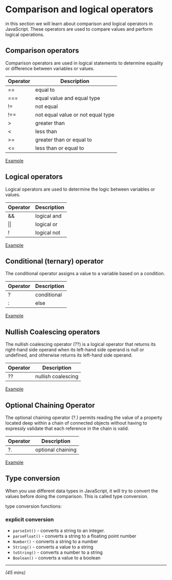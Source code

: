 # Comparison and logical operators
in this section we will learn about comparison and logical operators in JavaScript. These operators are used to compare values and perform logical operations.

## Comparison operators
Comparison operators are used in logical statements to determine equality or difference between variables or values.

| Operator | Description |
| --- | --- |
| == | equal to |
| === | equal value and equal type |
| != | not equal |
| !== | not equal value or not equal type |
| > | greater than |
| < | less than |
| >= | greater than or equal to |
| <= | less than or equal to |

[Example](./index.html#L22-L35)


## Logical operators
Logical operators are used to determine the logic between variables or values.

| Operator | Description |
| --- | --- |
| && | logical and |
| \|\| | logical or |
| ! | logical not |

[Example](./index.html#L46-L58)

## Conditional (ternary) operator
The conditional operator assigns a value to a variable based on a condition.

| Operator | Description |
| --- | --- |
| ? | conditional |
| : | else |

[Example](./index.html#L68-L80)

## Nullish Coalescing operators
The nullish coalescing operator (??) is a logical operator that returns its right-hand side operand when its left-hand side operand is null or undefined, and otherwise returns its left-hand side operand.

| Operator | Description |
| --- | --- |
| ?? | nullish coalescing |

[Example](./index.html#L90-L103)

## Optional Chaining Operator
The optional chaining operator (?.) permits reading the value of a property located deep within a chain of connected objects without having to expressly validate that each reference in the chain is valid.

| Operator | Description |
| --- | --- |
| ?. | optional chaining |

[Example](./index.html#L113-L137)


## Type conversion
When you use different data types in JavaScript, it will try to convert the values before doing the comparison. This is called type conversion.

type conversion functions:
### explicit conversion
* `parseInt()` - converts a string to an integer.
* `parseFloat()` - converts a string to a floating point number
* `Number()` - converts a string to a number
* `String()` - converts a value to a string
* `toString()` - converts a number to a string
* `Boolean()` - converts a value to a boolean
  

***
*(45 mins)*






